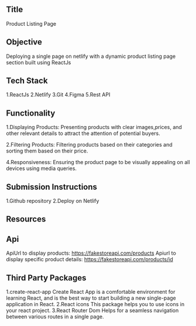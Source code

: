 ## Title
Product Listing Page 

## Objective 
Deploying a single page on netlify with a dynamic product listing page section built using ReactJs

## Tech Stack 
1.ReactJs
2.Netlify
3.Git
4.Figma
5.Rest API

## Functionality 
1.Displaying Products: Presenting products with clear images,prices, and other relevant details to attract the attention of potential buyers.

2.Filtering Products: Filtering products based on their categories and sorting them based on their price.

4.Responsiveness: Ensuring the product page to be visually appealing on all devices using media queries.

## Submission Instructions 
1.Github repository
2.Deploy on Netlify

## Resources 
## Api
ApiUrl to display products: https://fakestoreapi.com/products
Apiurl to display specific product details: https://fakestoreapi.com/products/id

## Third Party Packages
1.create-react-app 
Create React App is a comfortable environment for learning React, and is the best way to start building a new single-page application in React.
2.React icons
This package helps you to use icons in your react project.
3.React Router Dom
Helps for a seamless navigation between various routes in a single page.



